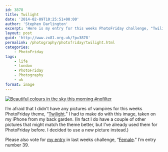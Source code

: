 ```yaml
---
id: 3878
title: Twilight
date: '2014-02-09T10:25:51+00:00'
author: 'Stephen Darlington'
excerpt: 'Here is my entry for this weeks PhotoFriday challenge, "Twilight."'
layout: post
guid: 'http://www.zx81.org.uk/?p=3878'
permalink: /photography/photofriday/twilight.html
categories:
    - PhotoFriday
tags:
    - life
    - london
    - PhotoFriday
    - Photography
    - uk
format: image
---
```


[![Beautiful colours in the sky this morning #nofilter](https://i0.wp.com/farm4.staticflickr.com/3773/11217738925_520398e369.jpg?resize=500%2C500)](http://www.flickr.com/photos/stephendarlington/11217738925/ "Beautiful colours in the sky this morning #nofilter by stephendarlington, on Flickr")

I’m afraid that I didn’t have any pictures of vampires for this weeks PhotoFriday theme, “[Twilight](http://www.photofriday.com/challenge.php?id=1369).” I had to make do with this image, taken on my iPhone from my back garden. (In fact I do have a couple of other pictures that might match the theme better, but I’ve already used them for PhotoFriday before. I decided to use a new picture instead.)

Please also vote for [my entry](http://www.zx81.org.uk/photography/photofriday/female.html "Female") in last weeks challenge, “[Female](http://www.photofriday.com/linkviewer.php?id=1367).” I’m entry number 39.